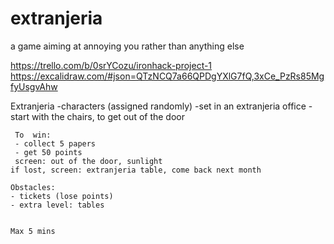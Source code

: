 # extranjeria
a game aiming at annoying you rather than anything else

https://trello.com/b/0srYCozu/ironhack-project-1
https://excalidraw.com/#json=QTzNCQ7a66QPDgYXlG7fQ,3xCe_PzRs85MgfyUsgvAhw

Extranjeria
      -characters (assigned randomly)
      -set in an extranjeria office
      -start with the chairs, to get out of the door

     To  win:
     - collect 5 papers
     - get 50 points
     screen: out of the door, sunlight
    if lost, screen: extranjeria table, come back next month

    Obstacles:
    - tickets (lose points)
    - extra level: tables

    
    Max 5 mins
    


